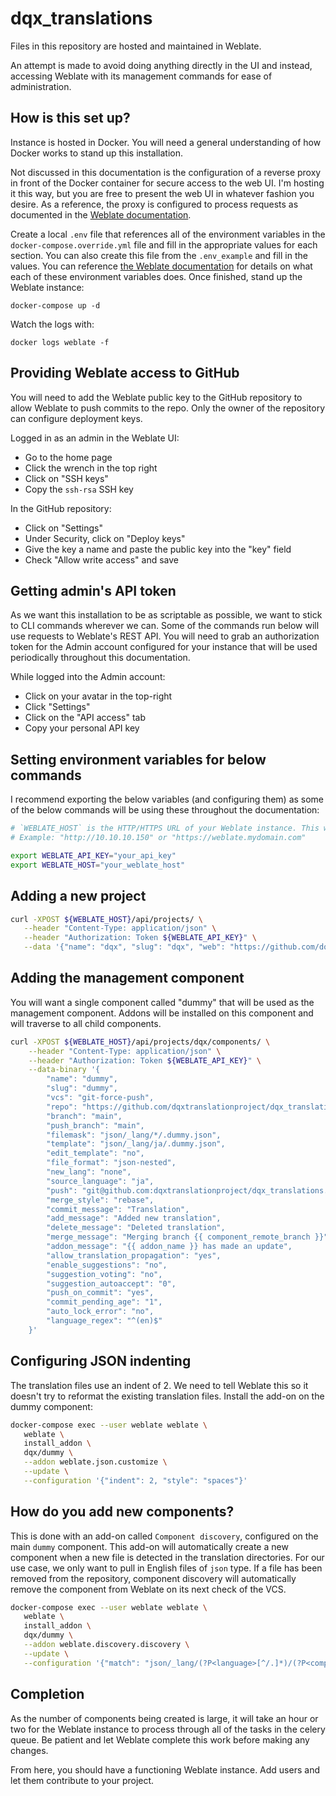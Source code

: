 # dqx_translations

Files in this repository are hosted and maintained in Weblate.

An attempt is made to avoid doing anything directly in the UI and instead, accessing Weblate with its management commands for ease of administration.

## How is this set up?

Instance is hosted in Docker. You will need a general understanding of how Docker works to stand up this installation.

Not discussed in this documentation is the configuration of a reverse proxy in front of the Docker container for secure access to the web UI. I'm hosting it this way, but you are free to present the web UI in whatever fashion you desire. As a reference, the proxy is configured to process requests as documented in the [Weblate documentation](https://docs.weblate.org/en/latest/admin/install/docker.html#docker-container-with-https-support).

Create a local `.env` file that references all of the environment variables in the `docker-compose.override.yml` file and fill in the appropriate values for each section. You can also create this file from the `.env_example` and fill in the values. You can reference [the Weblate documentation](https://docs.weblate.orgest/admin/install/docker.html) for details on what each of these environment variables does. Once finished, stand up the Weblate instance:

```
docker-compose up -d 
```

Watch the logs with:

```
docker logs weblate -f
```

## Providing Weblate access to GitHub

You will need to add the Weblate public key to the GitHub repository to allow Weblate to push commits to the repo. Only the owner of the repository can configure deployment keys.

Logged in as an admin in the Weblate UI:

- Go to the home page
- Click the wrench in the top right
- Click on "SSH keys"
- Copy the `ssh-rsa` SSH key

In the GitHub repository:

- Click on "Settings"
- Under Security, click on "Deploy keys"
- Give the key a name and paste the public key into the "key" field
- Check "Allow write access" and save

## Getting admin's API token

As we want this installation to be as scriptable as possible, we want to stick to CLI commands wherever we can. Some of the commands run below will use requests to Weblate's REST API. You will need to grab an authorization token for the Admin account configured for your instance that will be used periodically throughout this documentation.

While logged into the Admin account:

- Click on your avatar in the top-right
- Click "Settings"
- Click on the "API access" tab
- Copy your personal API key

## Setting environment variables for below commands

I recommend exporting the below variables (and configuring them) as some of the below commands will be using these throughout the documentation:

```bash
# `WEBLATE_HOST` is the HTTP/HTTPS URL of your Weblate instance. This will be different depending on how you have hosted it
# Example: "http://10.10.10.150" or "https://weblate.mydomain.com"

export WEBLATE_API_KEY="your_api_key"
export WEBLATE_HOST="your_weblate_host"
```

## Adding a new project

```bash
curl -XPOST ${WEBLATE_HOST}/api/projects/ \
   --header "Content-Type: application/json" \
   --header "Authorization: Token ${WEBLATE_API_KEY}" \
   --data '{"name": "dqx", "slug": "dqx", "web": "https://github.com/dqxtranslationproject/dqx_translations"}'
```

## Adding the management component

You will want a single component called "dummy" that will be used as the management component. Addons will be installed on this component and will traverse to all child components.

```bash
curl -XPOST ${WEBLATE_HOST}/api/projects/dqx/components/ \
    --header "Content-Type: application/json" \
    --header "Authorization: Token ${WEBLATE_API_KEY}" \
    --data-binary '{
        "name": "dummy",
        "slug": "dummy",
        "vcs": "git-force-push",
        "repo": "https://github.com/dqxtranslationproject/dqx_translations",
        "branch": "main",
        "push_branch": "main",
        "filemask": "json/_lang/*/.dummy.json",
        "template": "json/_lang/ja/.dummy.json",
        "edit_template": "no",
        "file_format": "json-nested",
        "new_lang": "none",
        "source_language": "ja",
        "push": "git@github.com:dqxtranslationproject/dqx_translations.git",
        "merge_style": "rebase",
        "commit_message": "Translation",
        "add_message": "Added new translation",
        "delete_message": "Deleted translation",
        "merge_message": "Merging branch {{ component_remote_branch }}",
        "addon_message": "{{ addon_name }} has made an update",
        "allow_translation_propagation": "yes",
        "enable_suggestions": "no",
        "suggestion_voting": "no",
        "suggestion_autoaccept": "0",
        "push_on_commit": "yes",
        "commit_pending_age": "1",
        "auto_lock_error": "no",
        "language_regex": "^(en)$"
    }'
```

## Configuring JSON indenting

The translation files use an indent of 2. We need to tell Weblate this so it doesn't try to reformat the existing translation files. Install the add-on on the dummy component:

```bash
docker-compose exec --user weblate weblate \
   weblate \
   install_addon \
   dqx/dummy \
   --addon weblate.json.customize \
   --update \
   --configuration '{"indent": 2, "style": "spaces"}'
```

## How do you add new components?

This is done with an add-on called `Component discovery`, configured on the main `dummy` component. This add-on will automatically create a new component when a new file is detected in the translation directories. For our use case, we only want to pull in English files of `json` type. If a file has been removed from the repository, component discovery will automatically remove the component from Weblate on its next check of the VCS.

```bash
docker-compose exec --user weblate weblate \
   weblate \
   install_addon \
   dqx/dummy \
   --addon weblate.discovery.discovery \
   --update \
   --configuration '{"match": "json/_lang/(?P<language>[^/.]*)/(?P<component>[^/]*)\\.json", "file_format": "json-nested", "base_file_template": "json/_lang/ja/{{component}}.json", "new_base_template": "", "intermediate_template": "", "name_template": "{{component}}.json", "language_regex": "^(en)$", "copy_addons": "on", "remove": "on", "confirm": ""}'
```

## Completion

As the number of components being created is large, it will take an hour or two for the Weblate instance to process through all of the tasks in the celery queue. Be patient and let Weblate complete this work before making any changes.

From here, you should have a functioning Weblate instance. Add users and let them contribute to your project.
